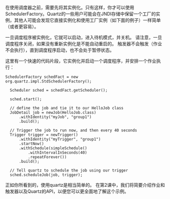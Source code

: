 在使用调度器之前，需要先将其实例化。只有这样，你才可以使用SchedulerFactory。Quartz的一些用户可能会在JNDI存储中保留一个工厂的实例，其他人可能会发现它直接实例化和使用工厂实例（如下面的例子）一样简单（或者更容易）。

一旦调度程序被实例化，它就可以启动，进入待机模式，并关机。 请注意，一旦调度程序关闭，如果没有重新实例化是不能自动重启的。 触发器不会触发（作业不会执行），直到调度程序启动，也不会处于暂停状态。

这里有一个快速的代码片段，它实例化并启动一个调度程序，并安排一个作业执行：

```
SchedulerFactory schedFact = new org.quartz.impl.StdSchedulerFactory();

  Scheduler sched = schedFact.getScheduler();

  sched.start();

  // define the job and tie it to our HelloJob class
  JobDetail job = newJob(HelloJob.class)
      .withIdentity("myJob", "group1")
      .build();

  // Trigger the job to run now, and then every 40 seconds
  Trigger trigger = newTrigger()
      .withIdentity("myTrigger", "group1")
      .startNow()
      .withSchedule(simpleSchedule()
          .withIntervalInSeconds(40)
          .repeatForever())
      .build();

  // Tell quartz to schedule the job using our trigger
  sched.scheduleJob(job, trigger);
```

正如你所看到的，使用quartz是相当简单的。 在第2课中，我们将简要介绍作业和触发器以及Quartz的API，以便您可以更全面地了解这个示例。